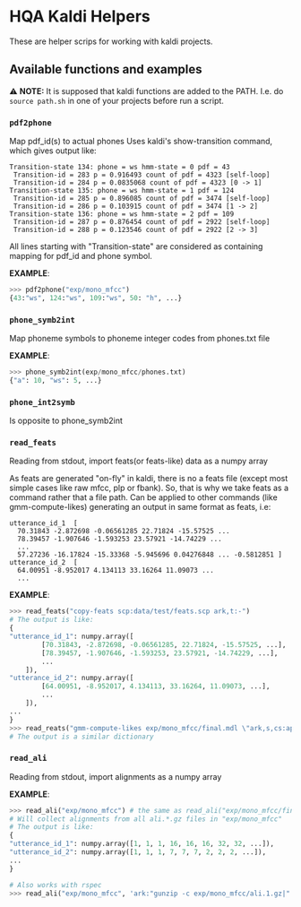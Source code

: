 # HQA Kaldi Helpers

These are helper scrips for working with kaldi projects.

## Available functions and examples

:warning: **NOTE:** It is supposed that kaldi functions are added to the PATH. I.e. do `source path.sh` in one of your projects before run a script.

### `pdf2phone`
Map pdf_id(s) to actual phones
Uses kaldi's show-transition command, which gives output like:
```
Transition-state 134: phone = ws hmm-state = 0 pdf = 43
 Transition-id = 283 p = 0.916493 count of pdf = 4323 [self-loop]
 Transition-id = 284 p = 0.0835068 count of pdf = 4323 [0 -> 1]
Transition-state 135: phone = ws hmm-state = 1 pdf = 124
 Transition-id = 285 p = 0.896085 count of pdf = 3474 [self-loop]
 Transition-id = 286 p = 0.103915 count of pdf = 3474 [1 -> 2]
Transition-state 136: phone = ws hmm-state = 2 pdf = 109
 Transition-id = 287 p = 0.876454 count of pdf = 2922 [self-loop]
 Transition-id = 288 p = 0.123546 count of pdf = 2922 [2 -> 3]
```
All lines starting with "Transition-state" are considered as containing
mapping for pdf_id and phone symbol.

**EXAMPLE**:
```python
>>> pdf2phone("exp/mono_mfcc")
{43:"ws", 124:"ws", 109:"ws", 50: "h", ...}
```

### `phone_symb2int`
Map phoneme symbols to phoneme integer codes from phones.txt file

**EXAMPLE**:
```python
>>> phone_symb2int(exp/mono_mfcc/phones.txt)
{"a": 10, "ws": 5, ...}
```

### `phone_int2symb`
Is opposite to phone_symb2int

### `read_feats`
Reading from stdout, import feats(or feats-like) data as a numpy array

As feats are generated "on-fly" in kaldi, there is no a feats file
(except most simple cases like raw mfcc, plp or fbank).  So, that is why
we take feats as a command rather that a file path. Can be applied to
other commands (like gmm-compute-likes) generating an output in same
format as feats, i.e:
```
utterance_id_1  [
  70.31843 -2.872698 -0.06561285 22.71824 -15.57525 ...
  78.39457 -1.907646 -1.593253 23.57921 -14.74229 ...
  ...
  57.27236 -16.17824 -15.33368 -5.945696 0.04276848 ... -0.5812851 ]
utterance_id_2  [
  64.00951 -8.952017 4.134113 33.16264 11.09073 ...
  ...
```
**EXAMPLE**:
```python
>>> read_feats("copy-feats scp:data/test/feats.scp ark,t:-")
# The output is like:
{
"utterance_id_1": numpy.array([
        [70.31843, -2.872698, -0.06561285, 22.71824, -15.57525, ...],
        [78.39457, -1.907646, -1.593253, 23.57921, -14.74229, ...],
        ...
    ]),
"utterance_id_2": numpy.array([
        [64.00951, -8.952017, 4.134113, 33.16264, 11.09073, ...],
        ...
    ]),
...
}
>>> read_reats("gmm-compute-likes exp/mono_mfcc/final.mdl \"ark,s,cs:apply-cmvn --utt2spk=ark:train/utt2spk scp:train/cmvn.scp scp:train/feats.scp ark:- | add-deltas ark:- ark:- |\" ark,t:-")
# The output is a similar dictionary
```

### `read_ali`
Reading from stdout, import alignments as a numpy array

**EXAMPLE**:
```python
>>> read_ali("exp/mono_mfcc") # the same as read_ali("exp/mono_mfcc/final.mdl")
# Will collect alignments from all ali.*.gz files in "exp/mono_mfcc"
# The output is like:
{
"utterance_id_1": numpy.array([1, 1, 1, 16, 16, 16, 32, 32, ...]),
"utterance_id_2": numpy.array([1, 1, 1, 7, 7, 7, 2, 2, 2, ...]),
...
}

# Also works with rspec
>>> read_ali("exp/mono_mfcc", 'ark:"gunzip -c exp/mono_mfcc/ali.1.gz|"')
```

